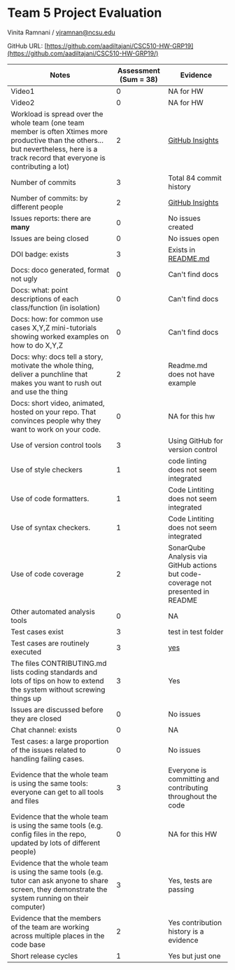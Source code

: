 # Team 5 Project Evaluation

Vinita Ramnani / vjramnan@ncsu.edu

GitHub URL: [https://github.com/aadiltajani/CSC510-HW-GRP19](https://github.com/aadiltajani/CSC510-HW-GRP19/)

|Notes|Assessment (Sum = 38)|Evidence|
|-----|----------|--------|
|Video1|0|NA for HW|
|Video2|0|NA for HW|
|Workload is spread over the whole team (one team member is often Xtimes more productive than the others... but nevertheless, here is a track record that everyone is contributing a lot)|2|[GitHub Insights](https://github.com/aadiltajani/CSC510-HW-GRP19/graphs/contributors)|
|Number of commits|3|Total 84 commit history|
|Number of commits: by different people|2|[GitHub Insights](https://github.com/aadiltajani/CSC510-HW-GRP19/graphs/contributors)|
|Issues reports: there are **many**|0|No issues created|
|Issues are being closed|0|No issues open|
|DOI badge: exists|3|Exists in [README.md](https://github.com/aadiltajani/CSC510-HW-GRP19)|
|Docs: doco generated, format not ugly |0|Can't find docs|
|Docs: what: point descriptions of each class/function (in isolation) |0|Can't find docs|
|Docs: how: for common use cases X,Y,Z mini-tutorials showing worked examples on how to do X,Y,Z|0|Can't find docs|
|Docs: why: docs tell a story, motivate the whole thing, deliver a punchline that makes you want to rush out and use the thing|2|Readme.md does not have example|
|Docs: short video, animated, hosted on your repo. That convinces people why they want to work on your code.|0|NA for this hw|
|Use of version control tools|3|Using GitHub for version control|
|Use of style checkers |1| code linting does not seem integrated|
|Use of code formatters. |1|Code Lintiting does not seem integrated|
|Use of syntax checkers. |1|Code Lintiting does not seem integrated|
|Use of code coverage |2|SonarQube Analysis via GitHub actions but code-coverage not presented in README|
|Other automated analysis tools|0|NA|
|Test cases exist|3| test in test folder|
|Test cases are routinely executed|3| [yes](https://github.com/aadiltajani/CSC510-HW-GRP19/actions ) |
|The files CONTRIBUTING.md lists coding standards and lots of tips on how to extend the system without screwing things up|3|Yes|
|Issues are discussed before they are closed|0|  No issues |
|Chat channel: exists|0|NA|
|Test cases: a large proportion of the issues related to handling failing cases.|0|No issues|
|Evidence that the whole team is using the same tools: everyone can get to all tools and files|3|Everyone is committing and contributing throughout the code|
|Evidence that the whole team is using the same tools (e.g. config files in the repo, updated by lots of different people)|0|NA for this HW|
|Evidence that the whole team is using the same tools (e.g. tutor can ask anyone to share screen, they demonstrate the system running on their computer)|3| Yes, tests are passing |
|Evidence that the members of the team are working across multiple places in the code base|2|Yes contribution history is a evidence|
|Short release cycles |1| Yes but just one|
